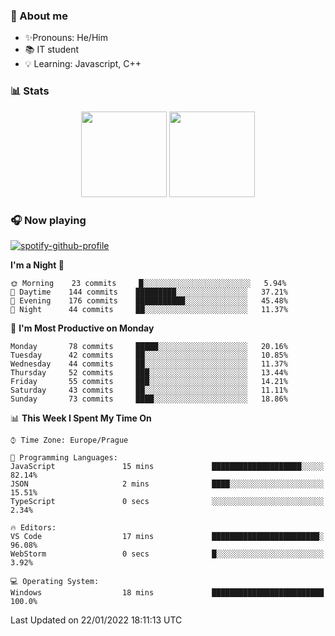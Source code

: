 ### 👋 About me

- ✨Pronouns: He/Him
- 📚 IT student
- 💡 Learning: Javascript, C++

### 📊 Stats
<p align="center">
  <img height="137px" src="https://github-readme-stats-ashy-seven.vercel.app/api?username=Nanoslav&count_private=true&theme=dark&show_icons=true" />
  <img height="137px" src="https://github-readme-stats-ashy-seven.vercel.app/api/top-langs?username=Nanoslav&count_private=true&layout=compact&theme=dark" />
</p>

### 🎧 Now playing
[![spotify-github-profile](https://spotify-github-profile.vercel.app/api/view?uid=g509347fts6blldcmm8uxhzib&cover_image=true&theme=novatorem)](https://spotify-github-profile.vercel.app/api/view?uid=g509347fts6blldcmm8uxhzib&redirect=true)

<!--START_SECTION:waka-->
**I'm a Night 🦉** 

```text
🌞 Morning    23 commits     █░░░░░░░░░░░░░░░░░░░░░░░░   5.94% 
🌆 Daytime    144 commits    █████████░░░░░░░░░░░░░░░░   37.21% 
🌃 Evening    176 commits    ███████████░░░░░░░░░░░░░░   45.48% 
🌙 Night      44 commits     ██░░░░░░░░░░░░░░░░░░░░░░░   11.37%

```
📅 **I'm Most Productive on Monday** 

```text
Monday       78 commits     █████░░░░░░░░░░░░░░░░░░░░   20.16% 
Tuesday      42 commits     ██░░░░░░░░░░░░░░░░░░░░░░░   10.85% 
Wednesday    44 commits     ██░░░░░░░░░░░░░░░░░░░░░░░   11.37% 
Thursday     52 commits     ███░░░░░░░░░░░░░░░░░░░░░░   13.44% 
Friday       55 commits     ███░░░░░░░░░░░░░░░░░░░░░░   14.21% 
Saturday     43 commits     ██░░░░░░░░░░░░░░░░░░░░░░░   11.11% 
Sunday       73 commits     ████░░░░░░░░░░░░░░░░░░░░░   18.86%

```


📊 **This Week I Spent My Time On** 

```text
⌚︎ Time Zone: Europe/Prague

💬 Programming Languages: 
JavaScript               15 mins             ████████████████████░░░░░   82.14% 
JSON                     2 mins              ████░░░░░░░░░░░░░░░░░░░░░   15.51% 
TypeScript               0 secs              ░░░░░░░░░░░░░░░░░░░░░░░░░   2.34%

🔥 Editors: 
VS Code                  17 mins             ████████████████████████░   96.08% 
WebStorm                 0 secs              █░░░░░░░░░░░░░░░░░░░░░░░░   3.92%

💻 Operating System: 
Windows                  18 mins             █████████████████████████   100.0%

```


 Last Updated on 22/01/2022 18:11:13 UTC
<!--END_SECTION:waka-->

<!--
**Nanoslav/Nanoslav** is a ✨ _special_ ✨ repository because its `README.md` (this file) appears on your GitHub profile.

Here are some ideas to get you started:

- 🔭 I’m currently working on ...
- 🌱 I’m currently learning ...
- 👯 I’m looking to collaborate on ...
- 🤔 I’m looking for help with ...
- 💬 Ask me about ...
- 📫 How to reach me: ...
- 😄 Pronouns: ...
- ⚡ Fun fact: ...
-->
